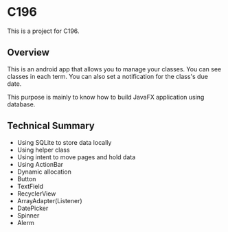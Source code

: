 # C196
This is a project for C196.

## Overview
This is an android app that allows you to manage your classes. You can see classes in each term. You can also set a notification for the class's due date.

This purpose is mainly to know how to build JavaFX application using database.

## Technical Summary
* Using SQLite to store data locally
* Using helper class
* Using intent to move pages and hold data
* Using ActionBar
* Dynamic allocation
* Button
* TextField
* RecyclerView
* ArrayAdapter(Listener)
* DatePicker
* Spinner
* Alerm

